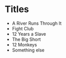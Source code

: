 # Titles

* A River Runs Through It
* Fight Club
* 12 Years a Slave
* The Big Short
* 12 Monkeys
* Something else
